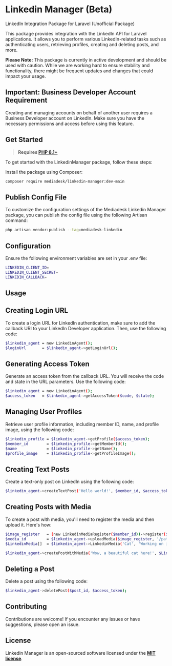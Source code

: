 # Linkedin Manager (Beta)
LinkedIn Integration Package for Laravel (Unofficial Package)

This package provides integration with the LinkedIn API for Laravel applications. It allows you to perform various LinkedIn-related tasks such as authenticating users, retrieving profiles, creating and deleting posts, and more.

**Please Note:** This package is currently in active development and should be used with caution. While we are working hard to ensure stability and functionality, there might be frequent updates and changes that could impact your usage.


## Important: Business Developer Account Requirement

Creating and managing accounts on behalf of another user requires a Business Developer account on LinkedIn. Make sure you have the necessary permissions and access before using this feature.




## Get Started

> **Requires [PHP 8.1+](https://php.net/releases/)**

To get started with the LinkedinManager package, follow these steps:

Install the package using Composer:
   ```sh
   composer require mediadesk/linkedin-manager:dev-main
   ```

## Publish Config File

To customize the configuration settings of the Mediadesk Linkedin Manager package, you can publish the config file using the following Artisan command:

```sh
php artisan vendor:publish --tag=mediadesk-linkedin
```


## Configuration

Ensure the following environment variables are set in your .env file:

 ```sh
LINKEDIN_CLIENT_ID=
LINKEDIN_CLIENT_SECRET=
LINKEDIN_CALLBACK=
 ```


## Usage

## Creating Login URL

To create a login URL for LinkedIn authentication, make sure to add the callback URI to your LinkedIn Developer application. Then, use the following code:

 ```sh
$linkedin_agent = new LinkedinAgent();
$loginUrl       = $linkedin_agent->getLoginUrl();
```

## Generating Access Token

Generate an access token from the callback URL. You will receive the code and state in the URL parameters. Use the following code:


```sh
$linkedin_agent = new LinkedinAgent();
$access_token   = $linkedin_agent->getAccessToken($code, $state);
```

## Managing User Profiles

Retrieve user profile information, including member ID, name, and profile image, using the following code:

```sh
$linkedin_profile = $linkedin_agent->getProfile($access_token);
$member_id        = $linkedin_profile->getMemberId();
$name             = $linkedin_profile->getName();
$profile_image    = $linkedin_profile->getProfileImage();
```


## Creating Text Posts

Create a text-only post on LinkedIn using the following code:

```sh
$linkedin_agent->createTextPost('Hello world!', $member_id, $access_token);
```


## Creating Posts with Media

To create a post with media, you'll need to register the media and then upload it. Here's how:

```sh
$image_register   = (new LinkedinMediaRegister($member_id))->register($access_token);
$media_id         = $linkedin_agent->uploadMedia($image_register, '/path/to/media/file', $access_token);
$LinkedinMedia[]  = $linkedin_agent->LinkedinMedia('Cat', 'Working on iOS', $media_id);

$linkedin_agent->createPostWithMedia('Wow, a beautiful cat here!', $LinkedinMedia, $member_id, $access_token);
```

## Deleting a Post

Delete a post using the following code:

```sh
$linkedin_agent->deletePost($post_id, $access_token);
```


## Contributing

Contributions are welcome! If you encounter any issues or have suggestions, please open an issue.


## License

Linkedin Manager is an open-sourced software licensed under the **[MIT license](https://opensource.org/licenses/MIT)**.

